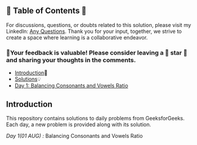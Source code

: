 ## 📜 Table of Contents 📜

For discussions, questions, or doubts related to this solution, please visit my LinkedIn: [Any Questions](https://www.linkedin.com/in/patel-hetkumar-sandipbhai-8b110525a/). Thank you for your input, together, we strive to create a space where learning is a collaborative endeavor.

### 🔮Your feedback is valuable! Please consider leaving a 🌟 star 🌟 and sharing your thoughts in the comments.

- [Introduction](../README.md)📝
- [Solutions]()💡
- [Day 1: Balancing Consonants and Vowels Ratio]()


## Introduction

This repository contains solutions to daily problems from GeeksforGeeks. Each day, a new problem is provided along with its solution.

_Day 1(01 AUG) :_ Balancing Consonants and Vowels Ratio


<!--_Day 2(02 AUG) :_

_Day 3(03 AUG) :_

_Day 4(04 AUG) :_

_Day 5(05 AUG) :_

_Day 6(06 AUG) :_

_Day 7(07 AUG) :_

_Day 8(08 AUG) :_

_Day 9(09 AUG) :_

_Day 10(10 AUG) :_

_Day 11(11 AUG) :_

_Day 12(12 AUG) :_

_Day 13(13 AUG) :_

_Day 14(14 AUG) :_

_Day 15(15 AUG) :_

_Day 16(16 AUG) :_

_Day 17(17 AUG) :_

_Day 18(18 AUG) :_

_Day 19(19 AUG) :_

_Day 20(20 AUG) :_

_Day 21(21 AUG) :_

_Day 22(22 AUG) :_

_Day 23(23 AUG) :_

_Day 24(24 AUG) :_

_Day 25(25 AUG) :_

_Day 26(26 AUG) :_

_Day 27(27 AUG) :_

_Day 28(28 AUG) :_

_Day 29(29 AUG) :_

_Day 30(30 AUG) :_

_Day 31(31 AUG) :_-->
